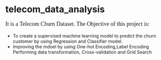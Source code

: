 # telecom_data_analysis
<p style="font-size: 18px;font-family:Times New Roman">It is a Telecom Churn Dataset.
The Objective of this project is:
  <ul>
    <li>To create a supervised machine learning model to predict the churn customer by using Regression and Classifier model.</li>
    <li>Improving the mdoel by using One-hot Encoding,Label Encoding Performing data transformation, Cross-validation and Grid Search</li>
</ul>
</p>
